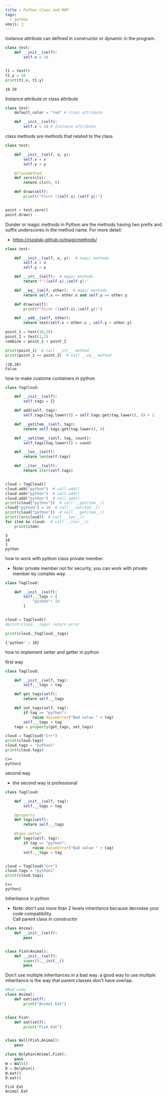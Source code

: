 ```yaml
---
title : Python class and OOP
tags:
  - python
emoji: 🐍
---
```


Instance attribute can defined in constructor or dynamic in the program.

```python
class test:
    def __init__(self):
        self.x = 10


t1 = test()
t1.y = 20
print(t1.x, t1.y)
```
```Output
10 20
```
Instance attribute or class attribute

```python
class test:
    default_color = "red" # class attribute

    def __init__(self):
        self.x = 10 # Instance attribute
```

class methods are methods that related to the class

```python
class test:

    def __init__(self, x, y):
        self.x = x
        self.y = y

    @classmethod
    def zero(cls):
        return cls(0, 0)

    def draw(self):
        print(f"Point ({self.x},{self.y})")


point = test.zero()
point.draw()

```
Dunder or magic methods in Python are the methods having two prefix and suffix underscores in the method name. For more detail:
- https://rszalski.github.io/magicmethods/

```python
class test:

    def __init__(self, x, y):  # magic methods
        self.x = x
        self.y = y

    def __str__(self):  # magic methods
        return f"({self.x},{self.y})"

    def __eq__(self, other):  # magic methods
        return self.x == other.x and self.y == other.y

    def draw(self):
        print(f"Point ({self.x},{self.y})")

    def __add__(self, other):
        return test(self.x + other.x , self.y + other.y)

point_1 = test(10,20)
point_2 = test(1,2)
combine = point_1 + point_2

print(point_1)  # call __str__ method
print(point_1 == point_2)  # call __eq__ method
```
```Output
(10,20)
False
```
how to make custome containers in python 

```python
class TagCloud:

    def __init__(self):
        self.tags = {}

    def add(self, tag):
        self.tags[tag.lower()] = self.tags.get(tag.lower(), 0) + 1

    def __getitem__(self, tag):
        return self.tags.get(tag.lower(), 0)

    def __setitem__(self, tag, count):
        self.tags[tag.lower()] = count

    def __len__(self):
        return len(self.tags)

    def __iter__(self):
        return iter(self.tags)


cloud = TagCloud()
cloud.add("python")  # call add()
cloud.add("python")  # call add()
cloud.add("python")  # call add()
print(cloud["python"])  # call __getitem__()
cloud["python"] = 10  # call __setitem__()
print(cloud["python"])  # call __getitem__()
print(len(cloud))  # call __len__()
for item in cloud:  # call __iter__()
    print(item)

```
```Output
3
10
1
python
```

how to work with python class private member.
- Note: private member not for security, you can work with private member by complex way.

```python
class TagCloud:

    def __init__(self):
        self.__tags = {
            "python": 10
        }


cloud = TagCloud()
#print(cloud.__tags) return error

print(cloud._TagCloud__tags)

```
```Output
{'python' : 10}
```
how to implement setter and getter in python

first way

```python
class TagCloud:

    def __init__(self, tag):
        self.__tags = tag

    def get_tags(self):
        return self.__tags

    def set_tags(self, tag):
        if tag == "python":
            raise ValueError("Bad value " + tag)
        self.__tags = tag
    tags = property(get_tags, set_tags)

cloud = TagCloud("C++")
print(cloud.tags)
cloud.tags = "python1"
print(cloud.tags)

```
```Output
C++
python1
```
second way
- the second way is professional
```python
class TagCloud:

    def __init__(self, tag):
        self.__tags = tag

    @property
    def tags(self):
        return self.__tags

    @tags.setter
    def tags(self, tag):
        if tag == "python":
            raise ValueError("Bad value " + tag)
        self.__tags = tag


cloud = TagCloud("C++")
cloud.tags = "python1"
print(cloud.tags)

```
```Output
C++
python1
```
Inheritance in python
- Note: don't use more than 2 levels inheritance because decrease your code compatibility.  
Call parent class in constructor

```python
class Animal:
    def __init__(self):
        pass


class Fish(Animal):
    def __init__(self):
        super().__init__()
        pass
```
Don't use multiple inheritances in a bad way. a good way to use multiple inheritance is the way that parent classes don't have overlap.  

```python
#Bad code
class Animal:
    def eat(self):
        print("Animal Eat")


class Fish:
    def eat(self):
        print("Fish Eat")


class Wall(Fish,Animal):
    pass

class Dolphin(Animal,Fish):
    pass
W = Wall()
D = Dolphin()
W.eat()
D.eat()
```
```Output
Fish Eat
Animal Eat
```